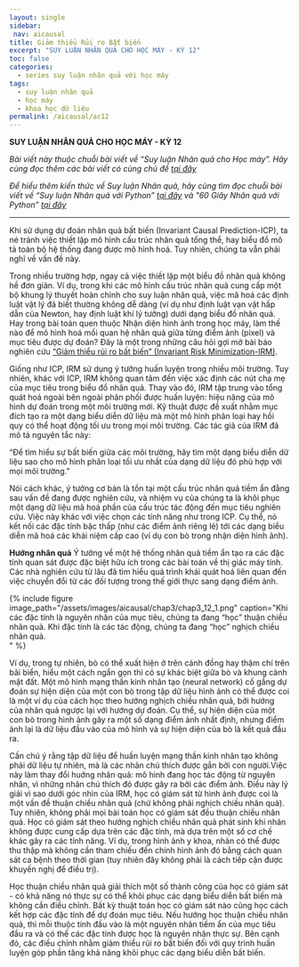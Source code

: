 ```yaml
---
layout: single
sidebar:
 nav: aicausal
title: Giảm thiểu Rủi ro Bất biến
excerpt: "SUY LUẬN NHÂN QUẢ CHO HỌC MÁY - KỲ 12"
toc: false
categories:
  - series suy luận nhân quả với học máy
tags:
  - suy luận nhân quả
  - học máy
  - khoa học dữ liệu
permalink: /aicausal/ac12
---
```


**SUY LUẬN NHÂN QUẢ CHO HỌC MÁY - KỲ 12**

*Bài viết này thuộc chuỗi bài viết về “Suy luận Nhân quả cho Học máy”. Hãy cùng đọc thêm các bài viết có cùng chủ đề [tại đây](http://kinhtehocvohai.com/aicausal/)*

*Để hiểu thêm kiến thức về Suy luận Nhân quả, hãy cùng tìm đọc chuỗi bài viết về “Suy luận Nhân quả với Python” [tại đây](http://kinhtehocvohai.com/pythoncausal/) và "60 Giây Nhân quả với Python” [tại đây](http://kinhtehocvohai.com/causalgraph/)*


-------

Khi sử dụng dự đoán nhân quả bất biến (Invariant Causal Prediction-ICP), ta né tránh việc thiết lập mô hình cấu trúc nhân quả tổng thể, hay biểu đồ mô tả toàn bộ hệ thống đang được mô hình hoá. Tuy nhiên, chúng ta vẫn phải nghĩ về vấn đề này. 

Trong nhiều trường hợp, ngay cả việc thiết lập một biểu đồ nhân quả không hề đơn giản. Ví dụ, trong khi các mô hình cấu trúc nhân quả cung cấp một bộ khung lý thuyết hoàn chỉnh cho suy luận nhân quả, việc mã hoá các định luật vật lý đã biết thường không dễ dàng (ví dụ như định luật vạn vật hấp dẫn của Newton, hay định luật khí lý tưởng) dưới dạng biểu đồ nhân quả. Hay trong bài toán quen thuộc Nhận diện hình ảnh trong học máy, làm thế nào để mô hình hoá mối quan hệ nhân quả giữa từng điểm ảnh (pixel) và mục tiêu được dự đoán? Đây là một trong những câu hỏi gợi mở bài báo nghiên cứu [“Giảm thiểu rủi ro bất biến” (Invariant Risk Minimization-IRM)](https://arxiv.org/abs/1907.02893).

Giống như ICP, IRM sử dụng ý tưởng  huấn luyện trong nhiều môi trường. Tuy nhiên, khác với ICP, IRM không quan tâm đến việc xác định các nút cha mẹ của mục tiêu trong biểu đồ nhân quả. Thay vào đó, IRM tập trung vào tổng quát hoá ngoài bên ngoài phân phối được huấn luyện: hiệu năng của mô hình dự đoán  trong một môi trường mới. Kỹ thuật được đề xuất nhằm mục đích tạo ra một dạng biểu diễn dữ liệu mà một mô hình phân loại hay hồi quy có thể hoạt động tối ưu trong mọi môi trường. Các tác giả của IRM đã mô tả nguyên tắc này:

“Để tìm hiểu sự bất biến giữa các môi trường, hãy tìm một dạng biểu diễn dữ liệu sao cho mô hình phân loại tối ưu nhất của dạng dữ liệu đó phù hợp với mọi môi trường.”

Nói cách khác, ý tưởng cơ bản là tồn tại một cấu trúc nhân quả tiềm ẩn đằng sau vấn đề đang được nghiên cứu, và nhiệm vụ của chúng ta là khôi phục một dạng dữ liệu mã hoá phần của cấu trúc tác động đến mục tiêu nghiên cứu. Việc này khác với việc chọn các tính năng như trong ICP. Cụ thể, nó kết nối các đặc tính bậc thấp (như các điểm ảnh riêng lẻ) tới các dạng biểu diễn mã hoá các khái niệm cấp cao (ví dụ con bò trong nhận diện hình ảnh). 

**Hướng nhân quả** 
Ý tưởng về một hệ thống nhân quả tiềm ẩn tạo ra các đặc tính quan sát được đặc biệt hữu ích trong các bài toán về thị giác máy tính. Các nhà nghiên cứu từ lâu đã tìm hiểu quá trình khái quát hoá liên quan đến việc chuyển đổi từ các đối tượng trong thế giới thực sang dạng điểm ảnh. 


{% include figure image_path="/assets/images/aicausal/chap3/chap3_12_1.png" caption="Khi các đặc tính là nguyên nhân của mục tiêu, chúng ta đang “học” thuận chiều nhân quả. Khi đặc tính là các tác động, chúng ta đang “học” nghịch chiều nhân quả.  
" %}

Ví dụ, trong tự nhiên, bò có thể xuất hiện ở trên cánh đồng hay thậm chí trên bãi biển, hiểu một cách ngắn gọn thì có sự khác biệt giữa bò và khung cành mặt đất. Một mô hình mạng thần kinh nhân tạo (neural network) cố gắng dự đoán sự hiện diện của một con bò trong tập dữ liệu hình ảnh có thể được coi là một ví dụ của cách học theo hướng nghịch chiều nhân quả, bởi hướng của nhân quả ngược lại với hướng dự đoán. Cụ thể, sự hiện diện của một con bò trong hình ảnh gây ra một số dạng điểm ảnh nhất định, nhưng điểm ảnh  lại là dữ liệu đầu vào của mô hình và sự hiện diện của bò là kết quả đầu ra.

Cần chú ý rằng tập dữ liệu để huấn luyện mạng thần kinh nhân tạo không phải dữ liệu tự nhiên, mà là các nhãn chú thích được gắn bởi con người.Việc này làm thay đổi huớng nhân quả: mô hình đang học tác động từ nguyên nhân, vì những nhãn chú thích đó được gây ra bởi các điểm ảnh. Điều này lý giải vì sao dưới góc nhìn của IRM, học có giám sát từ hình ảnh được coi là một vấn đề thuận chiều nhân quả (chứ không phải nghịch chiều nhân quả).
Tuy nhiên, không phải mọi bài toán học có giám sát đều thuận chiều nhân quả. Học có giám sát theo hướng nghịch chiều nhân quả phát sinh khi nhãn không được cung cấp dựa trên các đặc tính, mà dựa trên một số cơ chế khác gây ra các tính năng. Ví dụ, trong hình ảnh y khoa, nhãn có thể được thu thập mà không cần tham chiếu đến chính hình ảnh đó bằng cách quan sát ca bệnh theo thời gian (tuy nhiên đây không phải là cách tiếp cận được khuyến nghị để điều trị).

Học thuận chiều nhân quả giải thích một số thành công của học có giám sát - có khả năng   nó thực sự có thể khôi phục các dạng biểu diễn bất biến mà không cần điều chỉnh. Bất kỳ thuật toán học có giám sát nào cũng học cách kết hợp các đặc tính để dự đoán mục tiêu. Nếu hướng học thuận chiều nhân quả, thì mỗi thuộc tính đầu vào là một nguyên nhân tiềm ẩn của mục tiêu đầu ra và có thể các đặc tính được học là nguyên nhân thực sự. Bên cạnh đó, các điều chỉnh nhằm giảm thiểu rủi ro bất biến đối với quy trình huấn luyện góp phần tăng khả năng khôi phục các dạng biểu diễn bất biến. 









